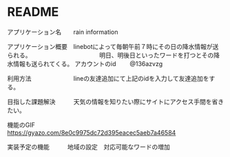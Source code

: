 # README

アプリケーション名　　rain information


アプリケーション概要　linebotによって毎朝午前７時にその日の降水情報が送られる。
　　　　　　　　　　　明日、明後日といったワードを打つとその降水情報も送られてくる。
アカウントのid   　　@136azvzg

利用方法　　　　　　　lineの友達追加にて上記のidを入力して友達追加をする。

目指した課題解決　　　天気の情報を知りたい際にサイトにアクセス手間を省きたい。

機能のGIF　　　　　　https://gyazo.com/8e0c9975dc72d395eacec5aeb7a46584


実装予定の機能　　　地域の設定　対応可能なワードの増加

